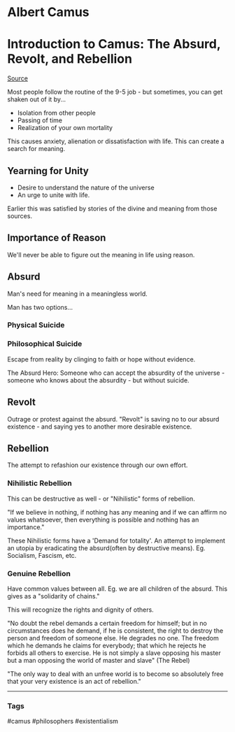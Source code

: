 # Albert Camus

# Introduction to Camus: The Absurd, Revolt, and Rebellion

[Source](https://www.youtube.com/watch?v=w7EBDF_Ixjg)

Most people follow the routine of the 9-5 job - but sometimes, you can get shaken out of it by...

- Isolation from other people
- Passing of time
- Realization of your own mortality

This causes anxiety, alienation or dissatisfaction with life. This can create a search for meaning.

## Yearning for Unity

- Desire to understand the nature of the universe
- An urge to unite with life. 

Earlier this was satisfied by stories of the divine and meaning from those sources. 

## Importance of Reason

We'll never be able to figure out the meaning in life using  reason. 

## Absurd

Man's need for meaning in a meaningless world. 

Man has two options...

### Physical Suicide

### Philosophical Suicide

Escape from reality by clinging to faith or hope without evidence.

The Absurd Hero: Someone who can accept the absurdity of the universe - someone who knows about the absurdity - but without suicide.

## Revolt

Outrage or protest against the absurd. "Revolt" is saving no to our absurd existence - and saying yes to another more desirable existence.

## Rebellion

The attempt to refashion our existence through our own effort.

### Nihilistic Rebellion

This can be destructive as well - or "Nihilistic" forms of rebellion.

"If we believe in nothing, if nothing has any meaning and if we can affirm no values whatsoever, then everything is possible and nothing has an importance."

These Nihilistic forms have a 'Demand for totality'. An attempt to implement an utopia by eradicating  the absurd(often by destructive means). Eg. Socialism, Fascism, etc.

### Genuine Rebellion 

Have common values between all. Eg. we are all children of the absurd. This gives as a "solidarity of chains."

This will recognize the rights and dignity of others.

"No doubt the rebel demands a certain freedom for himself; but in no circumstances does he demand, if he is consistent, the right to destroy the person and freedom of someone else. He degrades no one. The freedom which he demands he claims for everybody; that which he rejects he forbids all others to exercise. He is not simply a slave opposing his master but a man opposing the world of master and slave" (The Rebel)

"The only way to deal with an unfree world is to become so absolutely free that your very existence is an act of rebellion."


---
### Tags
#camus #philosophers #existentialism
